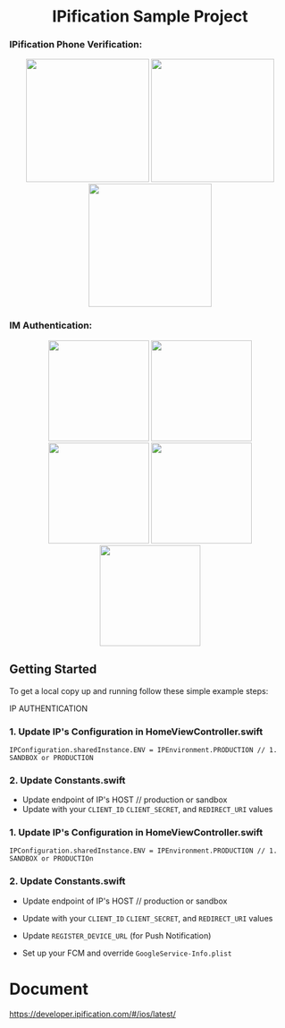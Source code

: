 
<h1 align="center">IPification Sample Project</h1>

### IPification Phone Verification:
<p align="center">
    <img src='https://user-images.githubusercontent.com/4114159/224629567-189dcace-a895-4fad-8588-93b955960452.jpg' width='220'>
    <img src='https://user-images.githubusercontent.com/4114159/153834085-686378a6-97e2-4c49-9871-f12db5fc16e1.png' width='220'>
    <img src='https://user-images.githubusercontent.com/4114159/153834072-52712b4e-a3fc-43e4-a07a-0df018f7374f.jpg' width='220'>
</p>

### IM Authentication:
<p align="center">
  <img src='https://user-images.githubusercontent.com/4114159/224629326-9a1c850a-4cce-47d3-9cbc-6de49036cc04.png' width='180'>
<img src='https://user-images.githubusercontent.com/4114159/153820778-b4e6cb13-e4b9-4eb9-96ec-b7596617d906.jpg' width='180'>
<img src='https://user-images.githubusercontent.com/4114159/153820768-fe862eb3-01b2-46de-b140-5ac55e6008bf.jpg' width='180'>
  <img src='https://user-images.githubusercontent.com/4114159/153827230-b896b66b-5b82-421d-b639-755b50d218c8.png' width='180'>

  <img src='https://user-images.githubusercontent.com/4114159/153826264-74a50ef3-9847-4ca4-bed0-5278863a3222.png' width='180'>

</p>

<!-- GETTING STARTED -->
## Getting Started

To get a local copy up and running follow these simple example steps:


IP AUTHENTICATION

### 1. Update IP's Configuration in HomeViewController.swift
```
IPConfiguration.sharedInstance.ENV = IPEnvironment.PRODUCTION // 1. SANDBOX or PRODUCTION
```

### 2. Update Constants.swift
- Update endpoint of IP's HOST // production or sandbox
- Update with your `CLIENT_ID` `CLIENT_SECRET`, and `REDIRECT_URI` values




### 1. Update IP's Configuration in HomeViewController.swift
```
IPConfiguration.sharedInstance.ENV = IPEnvironment.PRODUCTION // 1. SANDBOX or PRODUCTIOn
```

### 2. Update Constants.swift
- Update endpoint of IP's HOST // production or sandbox
- Update with your `CLIENT_ID` `CLIENT_SECRET`, and `REDIRECT_URI` values

- Update `REGISTER_DEVICE_URL` (for Push Notification)
- Set up your FCM and override `GoogleService-Info.plist`

  

# Document

https://developer.ipification.com/#/ios/latest/
